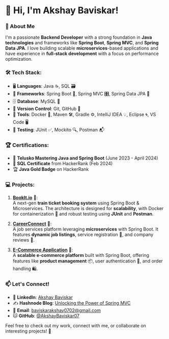 # 👋 Hi, I'm Akshay Baviskar!

### 🚀 About Me
I'm a passionate **Backend Developer** with a strong foundation in **Java technologies** and frameworks like **Spring Boot**, **Spring MVC**, and **Spring Data JPA**. I love building scalable **microservices**-based applications and have experience in **full-stack development** with a focus on performance optimization.

### 🛠️ Tech Stack:
- 🖥️ **Languages**: Java ☕, SQL 🗃️
- 🚀 **Frameworks**: Spring Boot 🌱, Spring MVC 🎛️, Spring Data JPA 💾
- 🗄️ **Database**: MySQL 🐬
- 🔧 **Version Control**: Git, GitHub 🐙
- 🐳 **Tools**: Docker 🐋, Maven 🛠️, Gradle ⚙️, IntelliJ IDEA 💡, Eclipse 🌀, VS Code 🖥️
- 🧪 **Testing**: JUnit ✅, Mockito 🔍, Postman 📬

### 🏆 Certifications:
- 🏅 **Telusko Mastering Java and Spring Boot** (June 2023 - April 2024)
- 📜 **SQL Certificate** from HackerRank (Feb 2024)
- 🏆 **Java Gold Badge** on HackerRank

### 💻 Projects:
1. **[BookIt.io](https://github.com/AkshayBaviskar07/BookIt.io)** 🚆:  
   A next-gen **train ticket booking system** using Spring Boot & Microservices. The architecture is designed for **scalability**, with Docker for containerization 🐳 and robust testing using **JUnit** and **Postman**.

2. **[CareerConnect](https://github.com/AkshayBaviskar07/CareerConnect)** 💼:  
   A job services platform leveraging **microservices** with Spring Boot. It features **dynamic job listings**, service registration 📝, and company reviews 🏢.

3. **[E-Commerce Application](https://github.com/AkshayBaviskar07/E-Commerce-Application)** 🛒:  
   A **scalable e-commerce platform** built with Spring Boot, offering features like **product management** 📦, user authentication 🔑, and order handling 🛍️.

### 📫 Let's Connect!
- 💼 **LinkedIn**: [Akshay Baviskar](https://www.linkedin.com/in/akshay-baviskar-connect/)
- ✍️ **Hashnode Blog**: [Unlocking the Power of Spring MVC](https://akshaybaviskar.hashnode.dev/spring-mvc-dispatcher-servlet)
- 📧 **Email**: [baviskarakshay0702@gmail.com](mailto:baviskarakshay0702@gmail.com)
- 🐱 **GitHub**: [@AkshayBaviskar07](https://github.com/AkshayBaviskar07)

Feel free to check out my work, connect with me, or collaborate on interesting projects! 🎯

